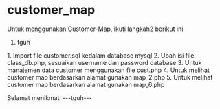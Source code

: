 customer_map
============
Untuk menggunakan Customer-Map, ikuti langkah2 berikut ini
<ol>
<li>tguh</li>
</ol>
1. Import file customer.sql kedalam database mysql
2. Ubah isi file class_db.php, sesuaikan username dan password database
3. Untuk manajemen data customer menggunakan file cust.php
4. Untuk melihat customer map berdasarkan alamat gunakan map_2.php
5. Untuk melihat customer map berdasarkan alamat gunakan map_6.php

Selamat menikmati
---tguh---
